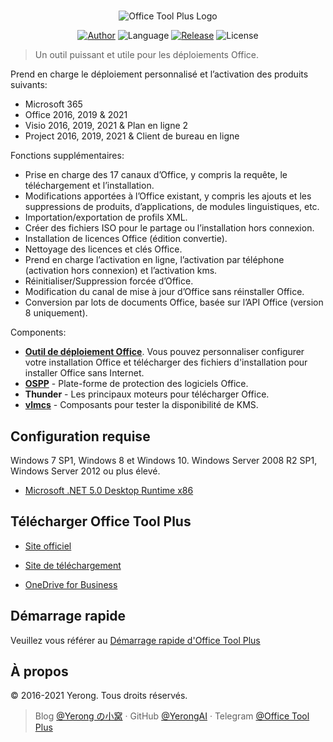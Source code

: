 ﻿#

<p align="center">
<img alt="Office Tool Plus Logo" src="https://otp.landian.vip/static/images/logo.png"/>
</p>

<p align="center">
<a href="https://www.coolhub.top/" target="_blank"><img alt="Author" src="https://img.shields.io/badge/Author-Yerong-blue?style=flat-square"/></a>
<img alt="Language" src="https://img.shields.io/badge/Language-C%23-green?style=flat-square"/>
<a href="https://otp.landian.vip/" target="_blank"><img alt="Release" src="https://img.shields.io/github/v/release/YerongAI/Office-Tool?style=flat-square"/></a>
<img alt="License" src="https://img.shields.io/github/license/YerongAI/Office-Tool?style=flat-square"/>
</p>

> Un outil puissant et utile pour les déploiements Office.

Prend en charge le déploiement personnalisé et l’activation des produits suivants:

- Microsoft 365
- Office 2016, 2019 & 2021
- Visio 2016, 2019, 2021 & Plan en ligne 2
- Project 2016, 2019, 2021 & Client de bureau en ligne

Fonctions supplémentaires:

- Prise en charge des 17 canaux d’Office, y compris la requête, le téléchargement et l’installation.
- Modifications apportées à l’Office existant, y compris les ajouts et les suppressions de produits, d’applications, de modules linguistiques, etc.
- Importation/exportation de profils XML.
- Créer des fichiers ISO pour le partage ou l’installation hors connexion.
- Installation de licences Office (édition convertie).
- Nettoyage des licences et clés Office.
- Prend en charge l’activation en ligne, l’activation par téléphone (activation hors connexion) et l’activation kms.
- Réinitialiser/Suppression forcée d’Office.
- Modification du canal de mise à jour d’Office sans réinstaller Office.
- Conversion par lots de documents Office, basée sur l’API Office (version 8 uniquement).

Components:

- **[Outil de déploiement Office](https://docs.microsoft.com/fr-fr/deployoffice/overview-office-deployment-tool)**. Vous pouvez personnaliser configurer votre installation Office et télécharger des fichiers d'installation pour installer Office sans Internet.
- **[OSPP](https://docs.microsoft.com/fr-fr/DeployOffice/vlactivation/tools-to-manage-volume-activation-of-office)** - Plate-forme de protection des logiciels Office.
- **Thunder** - Les principaux moteurs pour télécharger Office.
- **[vlmcs](https://github.com/Wind4/vlmcsd)** - Composants pour tester la disponibilité de KMS.

## Configuration requise

Windows 7 SP1, Windows 8 et Windows 10.
Windows Server 2008 R2 SP1, Windows Server 2012 ou plus élevé.

- [Microsoft .NET 5.0 Desktop Runtime x86](https://dotnet.microsoft.com/download/dotnet/current/runtime)

## Télécharger Office Tool Plus

- [Site officiel](https://otp.landian.vip/)

- [Site de téléchargement](https://download.coolhub.top/)

- [OneDrive for Business](https://coolhub-my.sharepoint.com/:f:/g/personal/yerong_coolhub_onmicrosoft_com/Ev9IUbXAw01JgwrAgsIFB8YBzJebdZZpmsR9hZFAZZVDgg?e=AkSdZU)

## Démarrage rapide

Veuillez vous référer au [Démarrage rapide d'Office Tool Plus](https://github.com/YerongAI/Office-Tool/wiki/Office-Tool-Plus-Quick-Start)

## À propos

© 2016-2021 Yerong. Tous droits réservés.

> Blog [@Yerong の小窝](https://www.coolhub.top/) · GitHub [@YerongAI](https://github.com/YerongAI) · Telegram [@Office Tool Plus](https://t.me/otp_channel)
